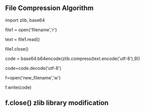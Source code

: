 File Compression Algorithm
----------------------
import zlib, base64

file1 = open('filename','r')

text = file1.read()

file1.close()

code = base64.b64encode(zlib.compress(text.encode('utf-8'),9))

code=code.decode('utf-8')

f=open('new_filename','w')

f.write(code)

f.close()
zlib library modification
------------------------
